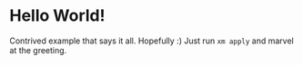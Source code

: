 # Hello World!

Contrived example that says it all. Hopefully :)
Just run `xm apply` and marvel at the greeting.
